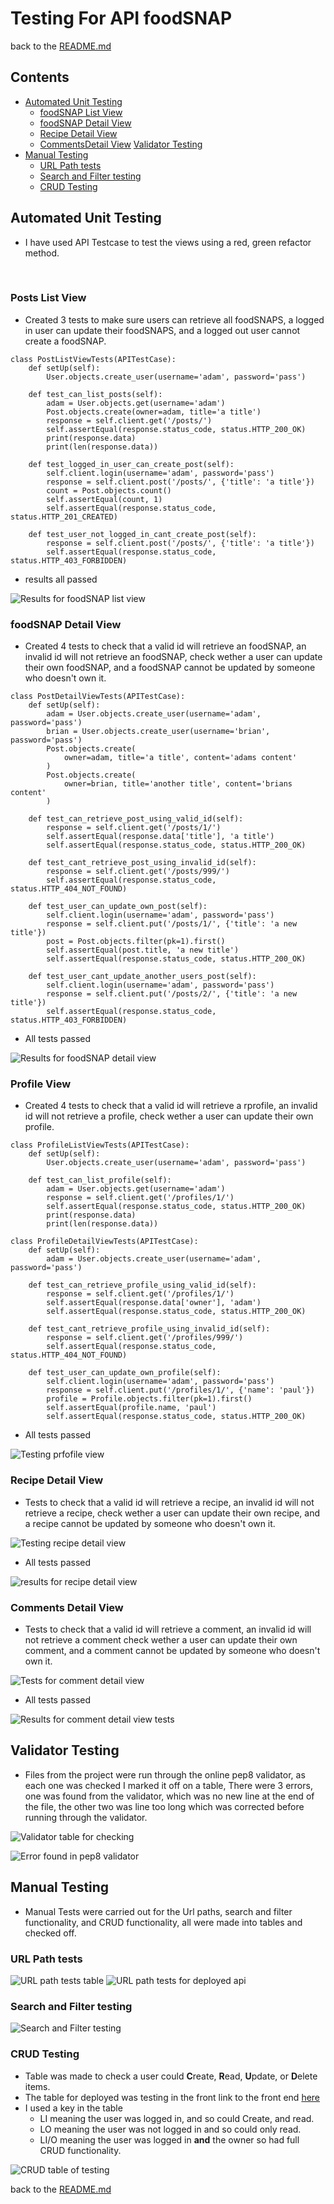# Testing For API foodSNAP

back to the [README.md](README.md)

## Contents
-   [Automated Unit Testing](#unit-testing)
    -   [foodSNAP List View](#foodsnap-list-view)
    -   [foodSNAP Detail View](#foodsnap-detail-view)
    -   [Recipe Detail View](#recipe-detail-view)
    -   [CommentsDetail View](#comments-detail-view)
    [Validator Testing](#validator-testing)
-   [Manual Testing](#manual-testing)
    -   [URL Path tests](#url-path-tests)
    -   [Search and Filter testing](#search-and-filter-testing)
    -   [CRUD Testing](#crud-testing)

## Automated Unit Testing
- I have used API Testcase to test the views using a red, green refactor method.
<br />

### Posts List View
- Created 3 tests to make sure users can retrieve all foodSNAPS, a logged in user can update their
foodSNAPS, and a logged out user cannot create a foodSNAP.

```
class PostListViewTests(APITestCase):
    def setUp(self):
        User.objects.create_user(username='adam', password='pass')

    def test_can_list_posts(self):
        adam = User.objects.get(username='adam')
        Post.objects.create(owner=adam, title='a title')
        response = self.client.get('/posts/')
        self.assertEqual(response.status_code, status.HTTP_200_OK)
        print(response.data)
        print(len(response.data))

    def test_logged_in_user_can_create_post(self):
        self.client.login(username='adam', password='pass')
        response = self.client.post('/posts/', {'title': 'a title'})
        count = Post.objects.count()
        self.assertEqual(count, 1)
        self.assertEqual(response.status_code, status.HTTP_201_CREATED)

    def test_user_not_logged_in_cant_create_post(self):
        response = self.client.post('/posts/', {'title': 'a title'})
        self.assertEqual(response.status_code, status.HTTP_403_FORBIDDEN)
```

- results all passed

![Results for foodSNAP list view](/documentation/screenshots/foodsnap-tests.webp)


### foodSNAP Detail View
- Created 4 tests to check that a valid id will retrieve an foodSNAP, an invalid id will not retrieve an
foodSNAP, check wether a user can update their own foodSNAP, and a foodSNAP cannot be updated by someone
who doesn't own it.

```
class PostDetailViewTests(APITestCase):
    def setUp(self):
        adam = User.objects.create_user(username='adam', password='pass')
        brian = User.objects.create_user(username='brian', password='pass')
        Post.objects.create(
            owner=adam, title='a title', content='adams content'
        )
        Post.objects.create(
            owner=brian, title='another title', content='brians content'
        )

    def test_can_retrieve_post_using_valid_id(self):
        response = self.client.get('/posts/1/')
        self.assertEqual(response.data['title'], 'a title')
        self.assertEqual(response.status_code, status.HTTP_200_OK)

    def test_cant_retrieve_post_using_invalid_id(self):
        response = self.client.get('/posts/999/')
        self.assertEqual(response.status_code, status.HTTP_404_NOT_FOUND)

    def test_user_can_update_own_post(self):
        self.client.login(username='adam', password='pass')
        response = self.client.put('/posts/1/', {'title': 'a new title'})
        post = Post.objects.filter(pk=1).first()
        self.assertEqual(post.title, 'a new title')
        self.assertEqual(response.status_code, status.HTTP_200_OK)

    def test_user_cant_update_another_users_post(self):
        self.client.login(username='adam', password='pass')
        response = self.client.put('/posts/2/', {'title': 'a new title'})
        self.assertEqual(response.status_code, status.HTTP_403_FORBIDDEN)
```

- All tests passed

![Results for foodSNAP detail view](/documentation/screenshots/foodsnap-tests.webp)

### Profile View
- Created 4 tests to check that a valid id will retrieve a rprofile, an invalid id will not retrieve a
profile, check wether a user can update their own profile.

```
class ProfileListViewTests(APITestCase):
    def setUp(self):
        User.objects.create_user(username='adam', password='pass')

    def test_can_list_profile(self):
        adam = User.objects.get(username='adam')
        response = self.client.get('/profiles/1/')
        self.assertEqual(response.status_code, status.HTTP_200_OK)
        print(response.data)
        print(len(response.data))

class ProfileDetailViewTests(APITestCase):
    def setUp(self):
        adam = User.objects.create_user(username='adam', password='pass')

    def test_can_retrieve_profile_using_valid_id(self):
        response = self.client.get('/profiles/1/')
        self.assertEqual(response.data['owner'], 'adam')
        self.assertEqual(response.status_code, status.HTTP_200_OK)

    def test_cant_retrieve_profile_using_invalid_id(self):
        response = self.client.get('/profiles/999/')
        self.assertEqual(response.status_code, status.HTTP_404_NOT_FOUND)

    def test_user_can_update_own_profile(self):
        self.client.login(username='adam', password='pass')
        response = self.client.put('/profiles/1/', {'name': 'paul'})
        profile = Profile.objects.filter(pk=1).first()
        self.assertEqual(profile.name, 'paul')
        self.assertEqual(response.status_code, status.HTTP_200_OK)
```

- All tests passed

![Testing prfofile view](/documentation/screenshots/profile-test.webp)

### Recipe Detail View
- Tests to check that a valid id will retrieve a recipe, an invalid id will not retrieve a
recipe, check wether a user can update their own recipe, and a recipe cannot be updated by someone
who doesn't own it.

![Testing recipe detail view](/documents/readme_images/test-recipe-detail.webp)


- All tests passed

![results for recipe detail view](/documents/readme_images/results-recipe-detail.webp)

### Comments Detail View
- Tests to check that a valid id will retrieve a comment, an invalid id will not retrieve a
comment check wether a user can update their own comment, and a comment cannot be updated by someone
who doesn't own it.

![Tests for comment detail view](/documents/readme_images/test-comment-detail.webp)

- All tests passed

![Results for comment detail view tests](/documents/readme_images/results-comment-detail.webp)

## Validator Testing
- Files from the project were run through the online pep8 validator, as each one was checked I marked it
off on a table, There were 3 errors, one was found from the validator, which was no new line at the end of the file, the other two was line too long which was corrected before running through the validator.

![Validator table for checking](./assets/documents/p5-pep8-testing-table.png)

![Error found in pep8 validator](./assets/documents/error-pep8-url.png)

## Manual Testing
- Manual Tests were carried out for the Url paths, search and filter functionality, and CRUD functionality, all were made into tables and checked off.

### URL Path tests
![URL path tests table](./assets/documents/p5-testing-paths.png)
![URL path tests for deployed api](./assets/documents/api-url-deployed-check.png)

### Search and Filter testing
![Search and Filter testing](./assets/documents/p5-search-filters-testing-table.png)

### CRUD Testing
- Table was made to check a user could **C**reate, **R**ead, **U**pdate, or **D**elete items.
- The table for deployed was testing in the front link to the front end [here]()
- I used a key in the table 
    - LI meaning the user was logged in, and so could Create, and read.
    - LO meaning the user was not logged in and so could only read.
    - LI/O meaning the user was logged in **and** the owner so had full CRUD functionality.

![CRUD table of testing](./assets/documents/p5-crud-testing-table.png)

back to the [README.md](README.md)